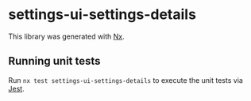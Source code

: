 # settings-ui-settings-details

This library was generated with [Nx](https://nx.dev).

## Running unit tests

Run `nx test settings-ui-settings-details` to execute the unit tests via [Jest](https://jestjs.io).
